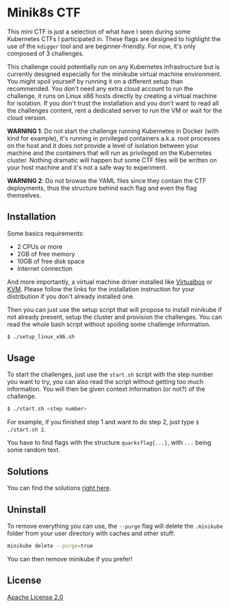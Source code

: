 # Minik8s CTF

This mini CTF is just a selection of what have I seen during some Kubernetes
CTFs I participated in. These flags are designed to highlight the use of the
`kdigger` tool and are beginner-friendly. For now, it's only composed of 3
challenges.

This challenge could potentially run on any Kubernetes infrastructure but is
currently designed especially for the minikube virtual machine environment. You
might spoil yourself by running it on a different setup than recommended. You
don't need any extra cloud account to run the challenge, it runs on Linux x86
hosts directly by creating a virtual machine for isolation. If you don't trust
the installation and you don't want to read all the challenges content, rent a
dedicated server to run the VM or wait for the cloud version.

**WARNING 1**: Do not start the challenge running Kubernetes in Docker (with
kind for example), it's running in privileged containers a.k.a. root processes
on the host and it does not provide a level of isolation between your machine
and the containers that will run as privileged on the Kubernetes cluster.
Nothing dramatic will happen but some CTF files will be written on your host
machine and it's not a safe way to experiment.

**WARNING 2**: Do not browse the YAML files since they contain the CTF
deployments, thus the structure behind each flag and even the flag themselves.

## Installation

Some basics requirements:
* 2 CPUs or more
* 2GB of free memory
* 10GB of free disk space
* Internet connection

And more importantly, a virtual machine driver installed like
[Virtualbox](https://minikube.sigs.k8s.io/docs/drivers/virtualbox/) or
[KVM](https://minikube.sigs.k8s.io/docs/drivers/kvm2/). Please follow the links
for the installation instruction for your distribution if you don't already
installed one.

Then you can just use the setup script that will propose to install minikube if
not already present, setup the cluster and provision the challenges. You can
read the whole bash script without spoiling some challenge information.
```bash
$ ./setup_linux_x86.sh
```

## Usage

To start the challenges, just use the `start.sh` script with the step number
you want to try, you can also read the script without getting too much
information. You will then be given context information (or not?) of the
challenge.
```bash
$ ./start.sh <step number>
```

For example, if you finished step 1 and want to do step 2, just type `$
./start.sh 2`.

You have to find flags with the structure `quarksflag{...}`, with `...` being
some random text.

## Solutions

You can find the solutions [right here](./solutions.md).

## Uninstall

To remove everything you can use, the `--purge` flag will delete the
`.minikube` folder from your user directory with caches and other
stuff:
```bash
minikube delete --purge=true
```
You can then remove minikube if you prefer!

## License

[Apache License 2.0](./LICENSE)
